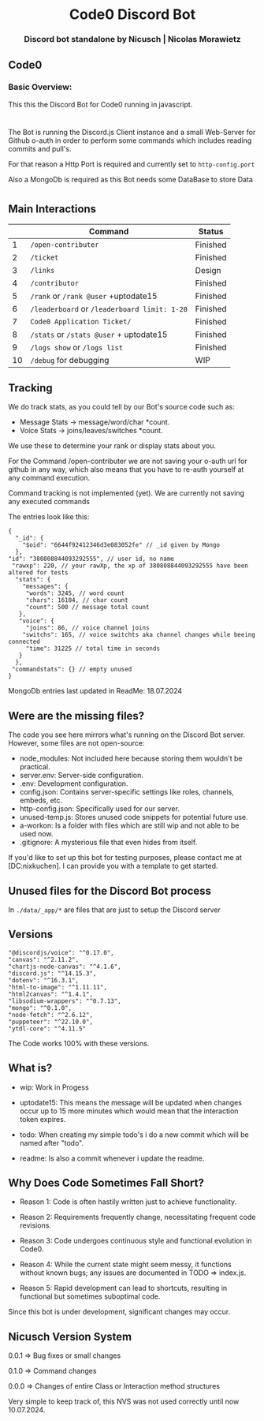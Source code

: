 <div align="center">
<h1>Code0 Discord Bot</h1>
<h3>Discord bot standalone by Nicusch | Nicolas Morawietz</h3>
</div>

## Code0

### Basic Overview:

This this the Discord Bot for Code0 running in javascript.
#
The Bot is running the Discord.js Client instance and a small Web-Server for Github o-auth in order to perform some commands which includes reading commits and pull's.

For that reason a Http Port is required and currently set to `http-config.port`

Also a MongoDb is required as this Bot needs some DataBase to store Data
#

## Main Interactions

|     | Command                                      | Status       |
| --- | ---------------------------------------------| ------------ |
| 1   | `/open-contributer`                          | Finished     |
| 2   | `/ticket`                                    | Finished     |
| 3   | `/links`                                     | Design       |
| 4   | `/contributor`                               | Finished     |
| 5   | `/rank` or `/rank @user` +uptodate15         | Finished     |
| 6   | `/leaderboard` or `/leaderboard limit: 1-20` | Finished     |
| 7   | `Code0 Application Ticket/`                  | Finished     |
| 8   | `/stats` or `/stats @user` + uptodate15      | Finished     |
| 9   | `/logs show` or `/logs list`                 | Finished     |
| 10  | `/debug` for debugging                       | WIP          |


## Tracking

We do track stats, as you could tell by our Bot's source code such as:

- Message Stats -> message/word/char *count.
- Voice Stats -> joins/leaves/switches *count.

We use these to determine your rank or display stats about you.

For the Command /open-contributer we are not saving your o-auth url for github in any way,
which also means that you have to re-auth yourself at any command execution.

Command tracking is not implemented (yet).
We are currently not saving any executed commands

The entries look like this:

    {
      "_id": {
        "$oid": "6644f92412346d3e083052fe" // _id given by Mongo
      },
    "id": "380808844093292555", // user id, no name
     "rawxp": 220, // your rawXp, the xp of 380808844093292555 have been altered for tests
      "stats": {
        "messages": {
         "words": 3245, // word count
         "chars": 16104, // char count
         "count": 500 // message total count
       },
       "voice": {
         "joins": 86, // voice channel joins
        "switchs": 165, // voice switchts aka channel changes while beeing connected
         "time": 31225 // total time in seconds
       }
      },
     "commandstats": {} // empty unused
    }

MongoDb entries last updated in ReadMe: 18.07.2024

## Were are the missing files?

The code you see here mirrors what's running on the Discord Bot server. However, some files are not open-source:

- node_modules: Not included here because storing them wouldn't be practical.
- server.env: Server-side configuration.
- .env: Development configuration.
- config.json: Contains server-specific settings like roles, channels, embeds, etc.
- http-config.json: Specifically used for our server.
- unused-temp.js: Stores unused code snippets for potential future use.
- a-workon: Is a folder with files which are still wip and not able to be used now.
- .gitignore: A mysterious file that even hides from itself.

If you'd like to set up this bot for testing purposes, please contact me at [DC:nixkuchen]. I can provide you with a template to get started.

## Unused files for the Discord Bot process

In `./data/_app/*` are files that are just to setup the Discord server

## Versions

    "@discordjs/voice": "^0.17.0",
    "canvas": "^2.11.2",
    "chartjs-node-canvas": "^4.1.6",
    "discord.js": "^14.15.3",
    "dotenv": "^16.3.1",
    "html-to-image": "^1.11.11",
    "html2canvas": "^1.4.1",
    "libsodium-wrappers": "^0.7.13",
    "mongo": "^0.1.0",
    "node-fetch": "^2.6.12",
    "puppeteer": "^22.10.0",
    "ytdl-core": "^4.11.5"


The Code works 100% with these versions.

## What is?

- wip: Work in Progess

- uptodate15: This means the message will be updated when changes occur up to 15 more minutes which would mean that the interaction token expires.

- todo: When creating my simple todo's i do a new commit which will be named after "todo".

- readme: Is also a commit whenever i update the readme.

## Why Does Code Sometimes Fall Short?

- Reason 1: Code is often hastily written just to achieve functionality.

- Reason 2: Requirements frequently change, necessitating frequent code revisions.

- Reason 3: Code undergoes continuous style and functional evolution in Code0.

- Reason 4: While the current state might seem messy, it functions without known bugs; any issues are documented in TODO => index.js.

- Reason 5: Rapid development can lead to shortcuts, resulting in functional but sometimes suboptimal code.

Since this bot is under development, significant changes may occur.

## Nicusch Version System

0.0.1 => Bug fixes or small changes

0.1.0 => Command changes

0.0.0 => Changes of entire Class or Interaction method structures

Very simple to keep track of, this NVS was not used correctly until now 10.07.2024.